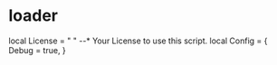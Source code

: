 # loader

local License = " " --* Your License to use this script.
local Config = {
	Debug = true,
}

